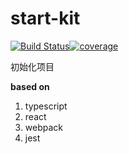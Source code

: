 start-kit
======
[![Build Status](https://travis-ci.org/woaiso/start-kit.svg?branch=master)](https://travis-ci.org/woaiso/start-kit)[![coverage](https://codecov.io/gh/woaiso/start-kit/branch/master/graph/badge.svg)](https://codecov.io/gh/woaiso/start-kit)

初始化项目

**based on**
1. typescript
2. react
3. webpack
4. jest

